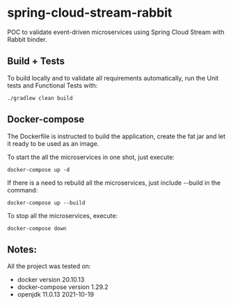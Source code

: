 # spring-cloud-stream-rabbit
POC to validate event-driven microservices using Spring Cloud Stream with Rabbit binder.

## Build + Tests
To build locally and to validate all requirements automatically, run the Unit tests and Functional Tests with:
```
./gradlew clean build
```

## Docker-compose
The Dockerfile is instructed to build the application, create the fat jar and 
let it ready to be used as an image.

To start the all the microservices in one shot, just execute:
```
docker-compose up -d
```

 
If there is a need to rebuild all the microservices, just include --build in the command:
```
docker-compose up --build
```

To stop all the microservices, execute:
```
docker-compose down
```

## Notes:
All the project was tested on:

- docker version 20.10.13
- docker-compose version 1.29.2
- openjdk 11.0.13 2021-10-19
